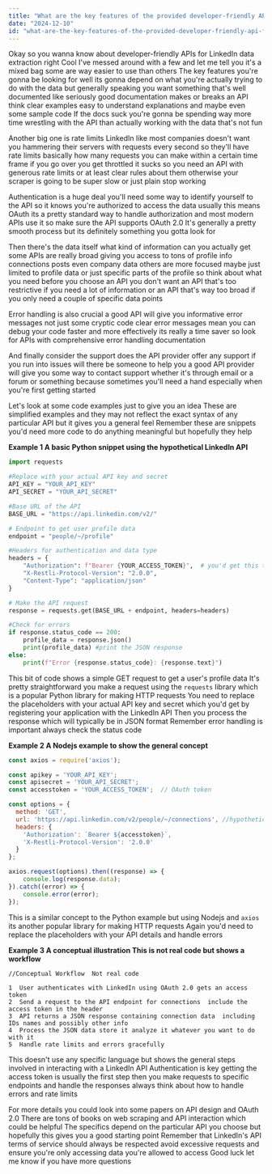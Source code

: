 ```yaml
---
title: "What are the key features of the provided developer-friendly API for LinkedIn data extraction?"
date: "2024-12-10"
id: "what-are-the-key-features-of-the-provided-developer-friendly-api-for-linkedin-data-extraction"
---
```


Okay so you wanna know about developer-friendly APIs for LinkedIn data extraction right  Cool  I've messed around with a few and let me tell you it's a mixed bag some are way easier to use than others  The key features you're gonna be looking for  well its gonna depend on what you're actually trying to do with the data but generally speaking you want something that's well documented  like seriously  good documentation makes or breaks an API  think clear examples easy to understand explanations and maybe even some sample code  If the docs suck you're gonna be spending way more time wrestling with the API than actually working with the data  that's not fun

Another big one is rate limits  LinkedIn like most companies doesn't want you hammering their servers with requests every second  so they'll have rate limits  basically how many requests you can make within a certain time frame  if you go over you get throttled  it sucks  so you need an API with generous rate limits or at least clear rules about them  otherwise your scraper is going to be super slow or just plain stop working

Authentication is a huge deal  you'll need some way to identify yourself to the API so it knows you're authorized to access the data  usually this means OAuth  its a pretty standard way to handle authorization and most modern APIs use it  so make sure the API supports OAuth 2.0  It's generally a pretty smooth process  but its definitely something you gotta look for


Then there's the data itself  what kind of information can you actually get  some APIs are really broad giving you access to tons of profile info  connections  posts  even company data  others are more focused  maybe just limited to profile data or just specific parts of the profile  so think about what you need before you choose an API  you don't want an API that's too restrictive if you need a lot of information  or an API that's way too broad if you only need a couple of specific data points


Error handling is also crucial  a good API will give you informative error messages  not just some cryptic code  clear error messages mean you can debug your code faster and more effectively its really a time saver  so look for APIs with comprehensive error handling documentation


And finally  consider the support  does the API provider offer any support  if you run into issues  will there be someone to help you  a good API provider will give you some way to contact support  whether it's through email or a forum or something  because sometimes you'll need a hand  especially when you're first getting started


Let's look at some code examples just to give you an idea  These are simplified examples and they may not reflect the exact syntax of any particular API  but it gives you a general feel  Remember these are snippets  you'd need more code to do anything meaningful  but hopefully they help

**Example 1  A basic Python snippet using the hypothetical LinkedIn API**

```python
import requests

#Replace with your actual API key and secret
API_KEY = "YOUR_API_KEY"
API_SECRET = "YOUR_API_SECRET"

#Base URL of the API
BASE_URL = "https://api.linkedin.com/v2/"

# Endpoint to get user profile data
endpoint = "people/~/profile"

#Headers for authentication and data type 
headers = {
    "Authorization": f"Bearer {YOUR_ACCESS_TOKEN}",  # you'd get this token using OAuth
    "X-Restli-Protocol-Version": "2.0.0",
    "Content-Type": "application/json"
}

# Make the API request
response = requests.get(BASE_URL + endpoint, headers=headers)

#Check for errors
if response.status_code == 200:
    profile_data = response.json()
    print(profile_data) #print the JSON response
else:
    print(f"Error {response.status_code}: {response.text}")

```

This bit of code shows a simple GET request to get a user's profile data  It's pretty straightforward  you make a request using the `requests` library which is a popular Python library for making HTTP requests  You need to replace the placeholders with your actual API key and secret which you'd get by registering your application with the LinkedIn API  Then you process the response which will typically be in JSON format  Remember error handling is important  always check the status code


**Example 2  A Nodejs example to show the general concept**

```javascript
const axios = require('axios');

const apikey = 'YOUR_API_KEY';
const apisecret = 'YOUR_API_SECRET';
const accesstoken = 'YOUR_ACCESS_TOKEN';  // OAuth token

const options = {
  method: 'GET',
  url: 'https://api.linkedin.com/v2/people/~/connections', //hypothetical endpoint
  headers: {
    'Authorization': `Bearer ${accesstoken}`,
    'X-Restli-Protocol-Version': '2.0.0'
  }
};

axios.request(options).then((response) => {
    console.log(response.data);
}).catch((error) => {
    console.error(error);
});
```

This is a similar concept to the Python example  but using Nodejs and `axios`  its another popular library for making HTTP requests  Again you'd need to replace the placeholders with your API details and handle errors


**Example 3  A conceptual illustration  This is not real code but shows a workflow**


```
//Conceptual Workflow  Not real code

1  User authenticates with LinkedIn using OAuth 2.0 gets an access token
2  Send a request to the API endpoint for connections  include the access token in the header
3  API returns a JSON response containing connection data  including IDs names and possibly other info
4  Process the JSON data store it analyze it whatever you want to do with it
5  Handle rate limits and errors gracefully
```

This doesn't use any specific language  but shows the general steps involved in interacting with a LinkedIn API  Authentication is key  getting the access token is usually the first step  then you make requests to specific endpoints and handle the responses  always think about how to handle errors and rate limits


For more details you could look into some papers on API design and OAuth 2.0  There are tons of books on web scraping and API interaction which could be helpful  The specifics depend on the particular API you choose  but hopefully this gives you a good starting point  Remember that LinkedIn's API terms of service should always be respected  avoid excessive requests and ensure you're only accessing data you're allowed to access  Good luck  let me know if you have more questions
